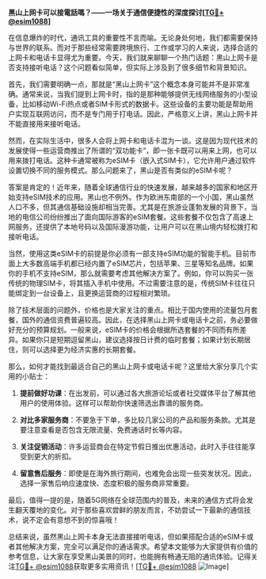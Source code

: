 **黑山上网卡可以接電話嗎？——一场关于通信便捷性的深度探讨[[TG💪+ @esim1088](https://t.me/s/esim1088)]**

在信息爆炸的时代，通讯工具的重要性不言而喻。无论身处何地，我们都需要保持与世界的联系。而对于那些经常需要跨境旅行、工作或学习的人来说，选择合适的上网卡和电话卡显得尤为重要。今天，我们就来聊聊一个热门话题：黑山上网卡是否支持接听电话？这个问题看似简单，但实际上涉及到了很多细节和背景知识。

首先，我们需要明确一点，那就是“黑山上网卡”这个概念本身可能并不是非常准确。通常来说，当我们提到上网卡时，指的是那种能够提供无线网络服务的小型设备，比如移动Wi-Fi热点或者SIM卡形式的数据卡。这些设备的主要功能是帮助用户实现互联网访问，而不是专门用于打电话。因此，严格意义上讲，黑山上网卡并不能直接用来接听电话。

然而，在实际生活中，很多人会将上网卡和电话卡混为一谈。这是因为现代技术的发展使得一些运营商推出了所谓的“双功能卡”，即一张卡既可以用来上网，也可以用来拨打电话。这种卡通常被称为eSIM卡（嵌入式SIM卡），它允许用户通过软件设置切换不同的服务模式。那么问题来了，黑山是否有类似的eSIM卡呢？

答案是肯定的！近年来，随着全球通信行业的快速发展，越来越多的国家和地区开始支持eSIM技术的应用。黑山也不例外。作为欧洲东南部的一个小国，黑山虽然人口不多，但其通信基础设施却相当完善。尤其是在旅游业蓬勃发展的背景下，当地的电信公司纷纷推出了面向国际游客的eSIM套餐。这些套餐不仅包含了高速上网服务，还提供了本地号码以及国际漫游功能，让用户可以在黑山境内轻松拨打和接听电话。

当然，使用这类eSIM卡的前提是你必须有一部支持eSIM功能的智能手机。目前市面上大多数高端手机都已经内置了eSIM芯片，包括苹果、三星等知名品牌。如果你的手机不支持eSIM，那么就需要考虑其他解决方案了。例如，你可以购买一张传统的物理SIM卡，将其插入手机中使用。不过需要注意的是，传统SIM卡往往只能绑定到一台设备上，且更换运营商的过程相对繁琐。

除了技术层面的问题外，价格也是大家关注的重点。相比于国内使用的流量包月套餐，国外的通信资费普遍较高。因此，在选择黑山上网卡或电话卡之前，务必要做好充分的预算规划。一般来说，eSIM卡的价格会根据所选套餐的不同而有所差异。如果你只是短期逗留黑山，建议选择按日计费的临时套餐；如果计划长期居住，则可以选择更为经济实惠的长期套餐。

那么，如何才能找到最适合自己的黑山上网卡或电话卡呢？这里给大家分享几个实用的小贴士：

1. **提前做好功课**：在出发前，可以通过各大旅游论坛或者社交媒体平台了解其他用户的使用体验。这样可以帮助你快速筛选出靠谱的服务商。

2. **对比多家服务商**：不要急于下单，多比较几家公司的产品和服务条款。尤其是要注意查看是否包含无限流量、免费通话时长等内容。

3. **关注促销活动**：许多运营商会在特定节假日推出优惠活动，此时入手往往能享受到更大的折扣。

4. **留意售后服务**：即使是在海外旅行期间，也难免会出现一些突发状况。因此，选择一家售后响应速度快、态度积极的服务商非常重要。

最后，值得一提的是，随着5G网络在全球范围内的普及，未来的通信方式将会发生翻天覆地的变化。对于那些喜欢尝鲜的朋友而言，不妨尝试一下最新的通信技术，说不定会有意想不到的惊喜哦！

总结来说，虽然黑山上网卡本身无法直接接听电话，但如果搭配合适的eSIM卡或者其他解决方案，完全可以满足你的通话需求。希望本文能够为大家提供有价值的参考信息，让大家在享受黑山美景的同时，也能拥有畅通无阻的通讯体验。记得关注[TG💪+ @esim1088](https://t.me/s/esim1088)获取更多实用资讯！[[TG💪+ @esim1088](https://t.me/s/esim1088) ![Image](https://i.postimg.cc/4NQfJmqS/Snipaste-2025-05-13-00-14-12.png)]
